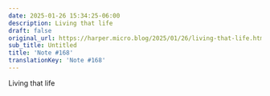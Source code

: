 ```yaml
---
date: 2025-01-26 15:34:25-06:00
description: Living that life
draft: false
original_url: https://harper.micro.blog/2025/01/26/living-that-life.html
sub_title: Untitled
title: 'Note #168'
translationKey: 'Note #168'
---
```


Living that life